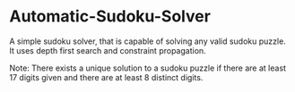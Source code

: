 # Automatic-Sudoku-Solver

A simple sudoku solver, that is capable of solving any valid sudoku puzzle. It uses depth first search and constraint propagation.

Note: There exists a unique solution to a sudoku puzzle if there are at least 17 digits given and there are at least 8 distinct digits.
